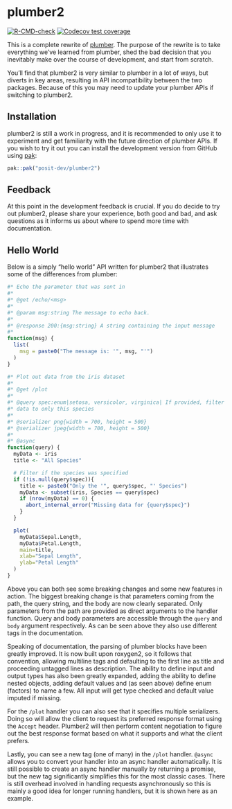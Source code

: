 
<!-- README.md is generated from README.Rmd. Please edit that file -->

# plumber2

<!-- badges: start -->

[![R-CMD-check](https://github.com/posit-dev/plumber2/actions/workflows/R-CMD-check.yaml/badge.svg)](https://github.com/posit-dev/plumber2/actions/workflows/R-CMD-check.yaml)
[![Codecov test
coverage](https://codecov.io/gh/posit-dev/plumber2/graph/badge.svg)](https://app.codecov.io/gh/posit-dev/plumber2)
<!-- badges: end -->

This is a complete rewrite of [plumber](https://www.rplumber.io). The
purpose of the rewrite is to take everything we’ve learned from plumber,
shed the bad decision that you inevitably make over the course of
development, and start from scratch.

You’ll find that plumber2 is very similar to plumber in a lot of ways,
but diverts in key areas, resulting in API incompatibility between the
two packages. Because of this you may need to update your plumber APIs
if switching to plumber2.

## Installation

plumber2 is still a work in progress, and it is recommended to only use
it to experiment and get familiarity with the future direction of
plumber APIs. If you wish to try it out you can install the development
version from GitHub using [pak](https://pak.r-lib.org):

``` r
pak::pak("posit-dev/plumber2")
```

## Feedback

At this point in the development feedback is crucial. If you do decide
to try out plumber2, please share your experience, both good and bad,
and ask questions as it informs us about where to spend more time with
documentation.

## Hello World

Below is a simply “hello world” API written for plumber2 that
illustrates some of the differences from plumber:

``` r
#* Echo the parameter that was sent in
#*
#* @get /echo/<msg>
#*
#* @param msg:string The message to echo back.
#*
#* @response 200:{msg:string} A string containing the input message
#*
function(msg) {
  list(
    msg = paste0("The message is: '", msg, "'")
  )
}

#* Plot out data from the iris dataset
#*
#* @get /plot
#*
#* @query spec:enum|setosa, versicolor, virginica| If provided, filter the
#* data to only this species
#*
#* @serializer png{width = 700, height = 500}
#* @serializer jpeg{width = 700, height = 500}
#*
#* @async
function(query) {
  myData <- iris
  title <- "All Species"

  # Filter if the species was specified
  if (!is.null(query$spec)){
    title <- paste0("Only the '", query$spec, "' Species")
    myData <- subset(iris, Species == query$spec)
    if (nrow(myData) == 0) {
      abort_internal_error("Missing data for {query$spec}")
    }
  }

  plot(
    myData$Sepal.Length,
    myData$Petal.Length,
    main=title,
    xlab="Sepal Length",
    ylab="Petal Length"
  )
}
```

Above you can both see some breaking changes and some new features in
action. The biggest breaking change is that parameters coming from the
path, the query string, and the body are now clearly separated. Only
parameters from the path are provided as direct arguments to the handler
function. Query and body parameters are accessible through the `query`
and `body` argument respectively. As can be seen above they also use
different tags in the documentation.

Speaking of documentation, the parsing of plumber blocks have been
greatly improved. It is now built upon roxygen2, so it follows that
convention, allowing multiline tags and defaulting to the first line as
title and proceeding untagged lines as description. The ability to
define input and output types has also been greatly expanded, adding the
ability to define nested objects, adding default values and (as seen
above) define enum (factors) to name a few. All input will get type
checked and default value imputed if missing.

For the `/plot` handler you can also see that it specifies multiple
serializers. Doing so will allow the client to request its preferred
response format using the `Accept` header. Plumber2 will then perform
content negotiation to figure out the best response format based on what
it supports and what the client prefers.

Lastly, you can see a new tag (one of many) in the `/plot` handler.
`@async` allows you to convert your handler into an async handler
automatically. It is still possible to create an async handler manually
by returning a promise, but the new tag significantly simplifies this
for the most classic cases. There is still overhead involved in handling
requests asynchronously so this is mainly a good idea for longer running
handlers, but it is shown here as an example.
